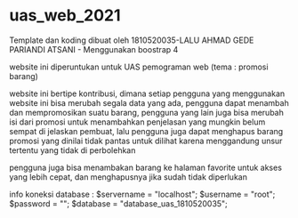 # uas_web_2021

Template dan koding dibuat oleh 1810520035-LALU AHMAD GEDE PARIANDI ATSANI - Menggunakan boostrap 4

website ini diperuntukan untuk UAS pemograman web (tema : promosi barang)

website ini bertipe kontribusi, dimana setiap pengguna yang menggunakan website ini bisa merubah segala data yang ada, pengguna dapat menambah dan mempromosikan suatu barang, pengguna yang lain juga bisa merubah isi dari promosi untuk menambahkan penjelasan yang mungkin belum sempat di jelaskan pembuat, lalu pengguna juga dapat menghapus barang promosi yang dinilai tidak pantas untuk dilihat karena menggandung unsur tertentu yang tidak di perbolehkan

pengguna juga bisa menambakan barang ke halaman favorite untuk akses yang lebih cepat, dan menghapusnya jika sudah tidak diperlukan

info koneksi database :
$servername = "localhost";
$username = "root";
$password = "";
$database = "database_uas_1810520035";

